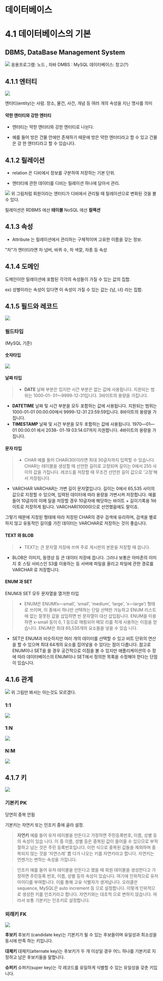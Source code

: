 # 데이터베이스

# 4.1 데이터베이스의 기본

## DBMS, DataBase Management System
![](https://velog.velcdn.com/images/noahshin__11/post/12fdac98-8bac-4bf3-bf07-74967e8abdfe/image.png)
응용프로그램: 노드 , 자바
DMBS : MySQL
데이터베이스: 창고(?)

## 4.1.1 엔터티
![](https://velog.velcdn.com/images/noahshin__11/post/4f02ef82-9309-4f77-9ffd-445dfc526ac0/image.png)

엔터티(entity)는 사람. 장소, 물건, 사건, 개념 등 여러 개의 속성을 지닌 명사를 의미


#### 약한 엔터티와 강한 엔터티
- 엔터티는 약한 엔터티와 강한 엔터티로 나뉜다. 

- 예를 들어 방은 건물 안에만 존재하기 때문에 방은 약한 엔터티라고 할 수 있고 건물은 강 한 엔터티라고 할 수 있습니다.

## 4.1.2 릴레이션

- relation 은 디비에서 정보를 구분하여 저장하는 기본 단위.

- 엔터티에 관한 데이터를 디비는 릴레이션 하나에 담아서 관리.

![](https://velog.velcdn.com/images/noahshin__11/post/0e817e82-af21-4554-87b8-e55aad8c90dd/image.png)
위 그림처럼 회원이라는 엔터티가 
디비에서 관리될 때 
릴레이션으로 변화된 것을 볼 수 있다.

릴레이션은 RDBMS 에선 **테이블**
NoSQL 에선 **컬렉션**

## 4.1.3 속성

- Attribute 는 릴레이션에서 관리하는 구체적이며 고유한 이름을 갖는 정보. 

"차"가 엔터티라면 
차 넘버, 바퀴 수, 차 색깔, 차종 등 속성

## 4.1.4 도메인
도메인이란 릴레이션에 포함된 각각의 속성들이 가질 수 있는 값의 집합.

ex) 성별이라는 속성이 있다면 이 속성이 가질 수 있는 값는 {남, 녀} 라는 집합.

## 4.1.5 필드와 레코드
![](https://velog.velcdn.com/images/noahshin__11/post/6f07f9f4-8ff0-4e46-9c2b-b667580b071b/image.png)

### 필드타입
(MySQL 기준)

#### 숫자타입
![](https://velog.velcdn.com/images/noahshin__11/post/3e4a4361-cb8f-4870-87fb-d87b98ea1db4/image.png)

#### 날짜 타입
> - **DATE**
날짜 부분은 있지만 시간 부분은 없는 값에 사용됩니다. 
지원되는 범위는 1000-01- 01〜9999-12-31입니다. 
3바이트의 용량을 가집니다.
- **DATETIME**
날짜 및 시간 부분을 모두 포함하는 값에 사용됩니다. 
지원되는 범위는 1000-01-01 00:00:00에서 9999-12-31 23:59:59입니다. 
8바이트의 용량을 가집니다.
- **TIMESTAMP**
날짜 및 시간 부분을 모두 포함하는 값에 사용됩니다. 
1970—01—01 00:00:01 에서 2038- 01-19 03:14:07까지 지원합니다. 
4바이트의 용량을 가집니다.


#### 문자 타입
> - CHAR
예를 들어 CHAR(30)이라면 최대 30글자까지 입력할 수 있습니다.
CHAR는 테이블을 생성할 때 선언한 길이로 고정되며 길이는 0에서 255 사이의 값을 가집니다. 레코드를 저장할 때 무조건 선언한 길이 값으로 ‘고정’해서 저장됩니다.
- VARCHAR
VARCHAR는 가변 길이 문자열입니다. 길이는 0에서 65,535 사이의 값으로 지정할 수 있으며, 입력된 데이터에 따라 용량을 가변시켜 저장합니다. 예를 들어 10글자의 이메 일을 저장할 경우 10글자에 해당하는 바이트 + 길이기록용 1바이트로 저장하게 됩니다.
VARCHAR(10000)으로 선언했음에도 말이죠.

그렇기 때문에 지정된 형태에 따라 저장된 CHAR의 경우 검색에 유리하며, 검색을 별로
하지 않고 유동적인 길이를 가진 데이터는 VARCHAR로 저장하는 것이 좋습니다.


#### TEXT 와 BLOB 
>- TEXT는 큰 문자열 저장에 쓰며 주로 게시판의 본문을 저장할 때 씁니다.
- BLOB은 이미지, 동영상 등 큰 데이터 저장에 씁니다. 그러나 보통은 아마존의 이미지 호 스팅 서비스인 S3를 이용하는 등 서버에 파일을 올리고 파일에 관한 경로를 VARCHAR 로 저장합니다.

#### ENUM 과 SET

ENUM과 SET 모두 문자열을 열거한 타입


> - ENUM은 ENUMfx—small’, ‘small’, ‘medium’, ‘large’, ‘x—large’) 형태로 쓰이며, 이 중에서 하나만 선택하는 단일 선택만 가능하고 ENUM 리스트에 없는 잘못된 값을 삽입하면 빈 문자열이 대신 삽입됩니다. ENUM을 이용하면 x-small 등이 0, 1 등으로 매핑되어 메모 리를 적게 사용하는 이점을 얻습니다. ENUM은 최대 65,535개의 요소들을 넣을 수 있습 니다.
- SET은 ENUM과 비슷하지만 여러 개의 데이터를 선택할 수 있고 비트 단위의 연산을 할 수 있으며 최대 64개의 요소를 집어넣을 수 있다는 점이 다릅니다.
참고로 ENUM이나 SET을 쓸 경우 공간적으로 이점을 볼 수 있지만 애플리케이션의 수 정에 따라 데이터베이스의 ENUM이나 SET에서 정의한 목록을 수정해야 한다는 단점이 있습니다.


## 4.1.6 관계
![](https://velog.velcdn.com/images/noahshin__11/post/9233bc84-7733-48dd-b0b6-1cbf0e033b43/image.png)
위 그림만 봐서는 아는것도 모르겠다.

### 1:1 
![](https://velog.velcdn.com/images/noahshin__11/post/f4bea9ee-08db-423b-9b6d-e270bffea196/image.png)

### 1:N
![](https://velog.velcdn.com/images/noahshin__11/post/398fda3f-8ae9-4461-9dd4-d6887dc190da/image.png)

### N:M
![](https://velog.velcdn.com/images/noahshin__11/post/f0c5a6bd-d0c0-4eec-9ae8-e0cd81da4dc1/image.png)

## 4.1.7 키 
![](https://velog.velcdn.com/images/noahshin__11/post/69479560-dcf8-471a-8f6e-10556fdc2733/image.png)

### 기본키 PK 
당연히 중복 안됨

기본키는 자연키 또는 인조키 중에 골라 설정.

> **자연키**
예를 들어 유저 테이블을 만든다고 가정하면 주민등록번호, 이름, 성별 등의 속성이 있습 니다. 이 중 이름, 성별 등은 중복된 값이 들어올 수 있으므로 부적절하고 남는 것은 주민 등록번호입니다. 이런 식으로 중복된 값들을 제외하며 중복되지 않는 것을 ‘자연스레’ 뽑 다가 나오는 키를 자연키라고 합니다. 자연키는 언젠가는 변하는 속성을 가집니다.

> 인조키
예를 들어 유저 테이블을 만든다고 했을 때 회원 테이블을 생성한다고 가정하면 주민등록 번호, 이름, 성별 등의 속성이 있습니다. 여기에 인위적으로 유저 아이디를 부여합니다. 이를 통해 고유 식별자가 생겨납니다. 오라클은 sequence, MySQL은 auto increment 등 으로 설정합니다. 이렇게 인위적으로 생성한 키를 인조키라고 합니다. 자연키와는 대조적 으로 변하지 않습니다. 따라서 보통 기본키는 인조키로 설정합니다.


### 외래키 FK

![](https://velog.velcdn.com/images/noahshin__11/post/11dc4de2-da92-4c11-83f1-4236e80f916d/image.png)

**후보키**
후보키 (candidate key)는 기본키가 될 수 있는 후보들이며 유일성과 최소성을 동시에 만족 하는 키입니다.

**대체키**
대체키(alternate key)는 후보키가 두 개 이상일 경우 어느 하나를 기본키로 지정하고 남은 후보키들을 말합니다.

**슈퍼키**
슈퍼키(super key)는 각 레코드를 유일하게 식별할 수 있는 유일성을 갖춘 키입니다.









